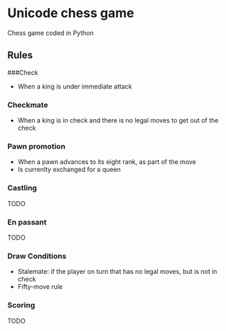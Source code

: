 # Unicode chess game

Chess game coded in Python

## Rules

###Check

- When a king is under immediate attack

### Checkmate

- When a king is in check and there is no legal moves to get out of the check

### Pawn promotion

- When a pawn advances to its eight rank, as part of the move
- Is currenlty exchanged for a queen

### Castling

TODO

### En passant

TODO

### Draw Conditions

- Stalemate: if the player on turn that has no legal moves, but is not in check
- Fifty-move rule

### Scoring

TODO
